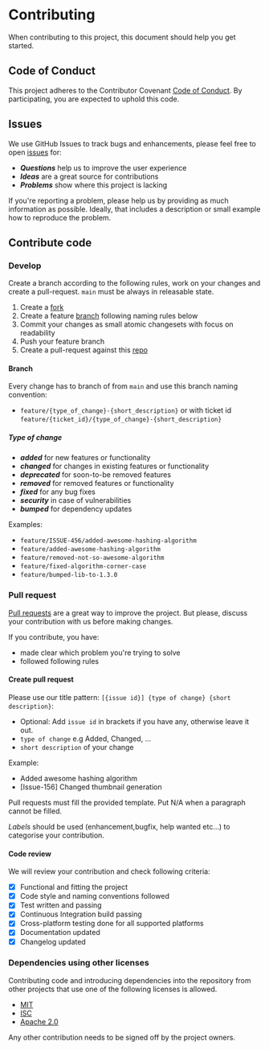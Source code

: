 [repo]: https://github.com/bitfunk/gradle-plugins
[issues]: https://github.com/bitfunk/gradle-plugins/issues
[pull-request]: https://github.com/bitfunk/gradle-plugins/pulls
[fork]: https://github.com/bitfunk/gradle-plugins/fork

# Contributing

When contributing to this project, this document should help you get started.

## Code of Conduct

This project adheres to the Contributor Covenant [Code of Conduct](CODE_OF_CONDUCT.md). By participating, you are expected to uphold this code.

## Issues

We use GitHub Issues to track bugs and enhancements, please feel free to open [issues][issues] for:

- _**Questions**_ help us to improve the user experience
- _**Ideas**_ are a great source for contributions
- _**Problems**_ show where this project is lacking

If you're reporting a problem, please help us by providing as much information as possible.
Ideally, that includes a description or small example how to reproduce the problem.

## Contribute code

### Develop

Create a branch according to the following rules, work on your changes and create a pull-request. `main` must be always in releasable state.

1. Create a [fork][fork]
2. Create a feature [branch](#branch) following naming rules below
3. Commit your changes as small atomic changesets with focus on readability
4. Push your feature branch
5. Create a pull-request against this [repo][repo]

#### Branch

Every change has to branch of from `main` and use this branch naming convention:

- `feature/{type_of_change}-{short_description}` or with ticket
  id `feature/{ticket_id}/{type_of_change}-{short_description}`

##### Type of change

- _**added**_ for new features or functionality
- _**changed**_ for changes in existing features or functionality
- _**deprecated**_ for soon-to-be removed features
- _**removed**_ for removed features or functionality
- _**fixed**_ for any bug fixes
- _**security**_ in case of vulnerabilities
- _**bumped**_ for dependency updates

Examples:

- `feature/ISSUE-456/added-awesome-hashing-algorithm`
- `feature/added-awesome-hashing-algorithm`
- `feature/removed-not-so-awesome-algorithm`
- `feature/fixed-algorithm-corner-case`
- `feature/bumped-lib-to-1.3.0`

### Pull request

[Pull requests][pull-request] are a great way to improve the project. But please, discuss your
contribution with us before making changes.

If you contribute, you have:

- made clear which problem you're trying to solve
- followed following rules

#### Create pull request

Please use our title pattern: `[{issue id}] {type of change} {short description}`:

- Optional: Add `issue id` in brackets if you have any, otherwise leave it out.
- `type of change` e.g Added, Changed, ...
- `short description` of your change

Example:

- Added awesome hashing algorithm
- [Issue-156] Changed thumbnail generation

Pull requests must fill the provided template. Put N/A when a paragraph cannot be filled.

_Labels_ should be used (enhancement,bugfix, help wanted etc...) to categorise your contribution.

#### Code review

We will review your contribution and check following criteria:

- [x] Functional and fitting the project
- [x] Code style and naming conventions followed
- [x] Test written and passing
- [x] Continuous Integration build passing
- [x] Cross-platform testing done for all supported platforms
- [x] Documentation updated
- [x] Changelog updated

### Dependencies using other licenses

Contributing code and introducing dependencies into the repository from other projects that use one
of the following licenses is allowed.

- [MIT](https://opensource.org/licenses/MIT)
- [ISC](https://opensource.org/licenses/ISC)
- [Apache 2.0](https://opensource.org/licenses/Apache-2.0)

Any other contribution needs to be signed off by the project owners.
